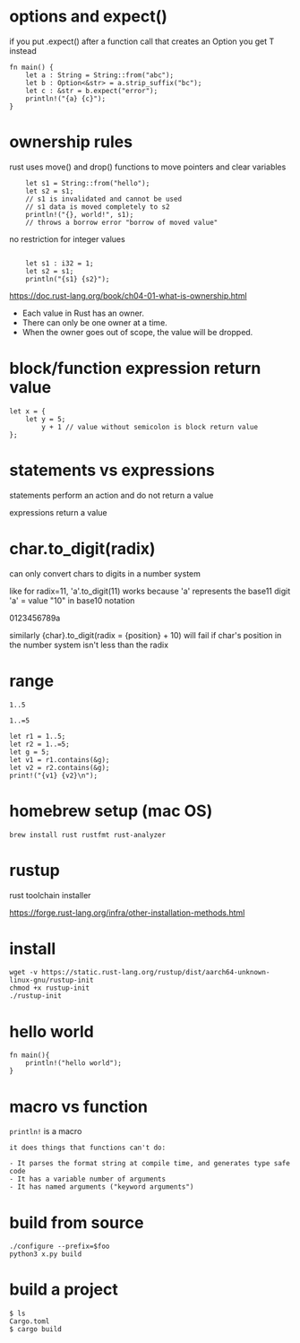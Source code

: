 # options and expect()

if you put .expect() after a function call that creates an Option<T> you get T instead

```
fn main() {
    let a : String = String::from("abc");
    let b : Option<&str> = a.strip_suffix("bc");
    let c : &str = b.expect("error");
    println!("{a} {c}");
}
```

# ownership rules

rust uses move() and drop() functions to move pointers and clear variables

```
    let s1 = String::from("hello");
    let s2 = s1;
    // s1 is invalidated and cannot be used
    // s1 data is moved completely to s2
    println!("{}, world!", s1);
    // throws a borrow error "borrow of moved value"
```


no restriction for integer values
```

	let s1 : i32 = 1;
	let s2 = s1;
	println("{s1} {s2}");
```


https://doc.rust-lang.org/book/ch04-01-what-is-ownership.html

- Each value in Rust has an owner.
- There can only be one owner at a time.
- When the owner goes out of scope, the value will be dropped.

# block/function expression return value

```   
let x = {
	let y = 5;
        y + 1 // value without semicolon is block return value
};
```

# statements vs expressions

statements perform an action and do not return a value

expressions return a value

# char.to_digit(radix)

can only convert chars to digits in a number system

like for radix=11, 'a'.to_digit(11) works because 'a' represents the base11 digit 'a' = value "10" in base10 notation

0123456789a

similarly {char}.to_digit(radix = {position} + 10) will fail if char's position in the number system isn't less than the radix

# range

`1..5`

`1..=5`

```
let r1 = 1..5;
let r2 = 1..=5;
let g = 5;
let v1 = r1.contains(&g);
let v2 = r2.contains(&g);
print!("{v1} {v2}\n");
```

# homebrew setup (mac OS)

`brew install rust rustfmt rust-analyzer`

# rustup

rust toolchain installer

https://forge.rust-lang.org/infra/other-installation-methods.html

# install

```
wget -v https://static.rust-lang.org/rustup/dist/aarch64-unknown-linux-gnu/rustup-init
chmod +x rustup-init
./rustup-init
```

# hello world

```
fn main(){
	println!("hello world");
}
```

# macro vs function

`println!` is a macro

```
it does things that functions can't do:

- It parses the format string at compile time, and generates type safe code
- It has a variable number of arguments
- It has named arguments ("keyword arguments") 
```

# build from source

```
./configure --prefix=$foo
python3 x.py build
```

# build a project

```
$ ls
Cargo.toml
$ cargo build
```
